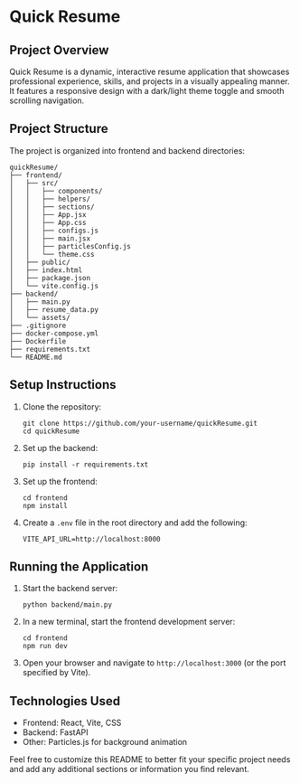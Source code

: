 # Quick Resume

## Project Overview
Quick Resume is a dynamic, interactive resume application that showcases professional experience, skills, and projects in a visually appealing manner. It features a responsive design with a dark/light theme toggle and smooth scrolling navigation.

## Project Structure
The project is organized into frontend and backend directories:

```
quickResume/
├── frontend/
│   ├── src/
│   │   ├── components/
│   │   ├── helpers/
│   │   ├── sections/
│   │   ├── App.jsx
│   │   ├── App.css
│   │   ├── configs.js
│   │   ├── main.jsx
│   │   ├── particlesConfig.js
│   │   └── theme.css
│   ├── public/
│   ├── index.html
│   ├── package.json
│   └── vite.config.js
├── backend/
│   ├── main.py
│   ├── resume_data.py
│   └── assets/
├── .gitignore
├── docker-compose.yml
├── Dockerfile
├── requirements.txt
└── README.md
```

## Setup Instructions
1. Clone the repository:
   ```
   git clone https://github.com/your-username/quickResume.git
   cd quickResume
   ```

2. Set up the backend:
   ```
   pip install -r requirements.txt
   ```

3. Set up the frontend:
   ```
   cd frontend
   npm install
   ```

4. Create a `.env` file in the root directory and add the following:
   ```
   VITE_API_URL=http://localhost:8000
   ```

## Running the Application
1. Start the backend server:
   ```
   python backend/main.py
   ```

2. In a new terminal, start the frontend development server:
   ```
   cd frontend
   npm run dev
   ```

3. Open your browser and navigate to `http://localhost:3000` (or the port specified by Vite).

## Technologies Used
- Frontend: React, Vite, CSS
- Backend: FastAPI
- Other: Particles.js for background animation

Feel free to customize this README to better fit your specific project needs and add any additional sections or information you find relevant.
